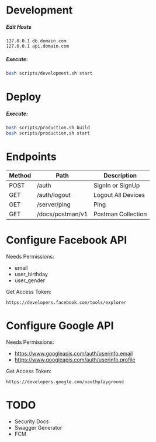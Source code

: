 # Development

##### Edit Hosts

```
127.0.0.1 db.domain.com
127.0.0.1 api.domain.com
```

##### Execute:

```sh
bash scripts/development.sh start
```

# Deploy

##### Execute:

```sh
bash scripts/production.sh build
bash scripts/production.sh start
```

# Endpoints

Method | Path             | Description
-------|------------------|-------------------
POST   | /auth            | SignIn or SignUp
GET    | /auth/logout     | Logout All Devices
GET    | /server/ping     | Ping
GET    | /docs/postman/v1 | Postman Collection

# Configure Facebook API

Needs Permissions:
- email
- user_birthday
- user_gender

Get Access Token:

```https://developers.facebook.com/tools/explorer```

# Configure Google API

Needs Permissions:

- https://www.googleapis.com/auth/userinfo.email
- https://www.googleapis.com/auth/userinfo.profile 

Get Access Token:

```https://developers.google.com/oauthplayground```

# TODO

- Security Docs
- Swagger Generator
- FCM